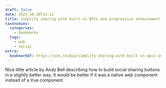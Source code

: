 ```yaml
---
draft: false
date: 2023-10-30T13:11
title: Simplify sharing with built-in APIs and progressive enhancement
taxonomies:
  categories:
    - bookmarks
  tags:
    - web
    - social
extra:
  bookmarkOf: https://set.studio/simplify-sharing-with-built-in-apis-and-progressive-enhancement/
---
```

Nice little article by Andy Bell describing how to build social sharing buttons in a slightly better way. It would be better if it was a native web component instead of a Vue component.
